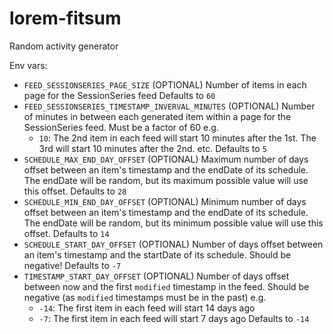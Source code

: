 # lorem-fitsum

Random activity generator

Env vars:

- `FEED_SESSIONSERIES_PAGE_SIZE` (OPTIONAL)
  Number of items in each page for the SessionSeries feed
  Defaults to `60`
- `FEED_SESSIONSERIES_TIMESTAMP_INVERVAL_MINUTES` (OPTIONAL)
  Number of minutes in between each generated item within a page for the SessionSeries feed. Must be a factor of 60
  e.g.
  - `10`: The 2nd item in each feed will start 10 minutes after the 1st. The 3rd will start 10 minutes after the 2nd. etc.
  Defaults to `5`
- `SCHEDULE_MAX_END_DAY_OFFSET` (OPTIONAL)
  Maximum number of days offset between an item's timestamp and the endDate of its schedule. The endDate will be random, but its maximum possible value will use this offset.
  Defaults to `28`
- `SCHEDULE_MIN_END_DAY_OFFSET` (OPTIONAL)
  Minimum number of days offset between an item's timestamp and the endDate of its schedule. The endDate will be random, but its minimum possible value will use this offset.
  Defaults to `14`
- `SCHEDULE_START_DAY_OFFSET` (OPTIONAL)
  Number of days offset between an item's timestamp and the startDate of its schedule. Should be negative!
  Defaults to `-7`
- `TIMESTAMP_START_DAY_OFFSET` (OPTIONAL)
  Number of days offset between now and the first `modified` timestamp in the feed. Should be negative (as `modified` timestamps must be in the past) e.g.
  - `-14`: The first item in each feed will start 14 days ago
  - `-7`: The first item in each feed will start 7 days ago
  Defaults to `-14`